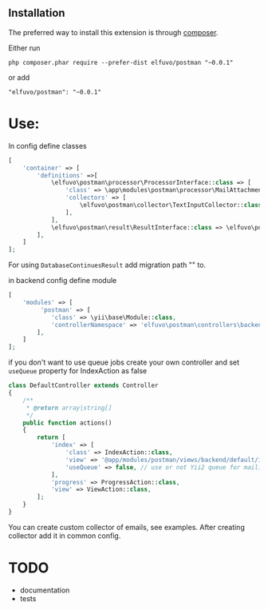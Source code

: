 Installation
------------

The preferred way to install this extension is through [composer](http://getcomposer.org/download/).

Either run

```
php composer.phar require --prefer-dist elfuvo/postman "~0.0.1"
```

or add

```
"elfuvo/postman": "~0.0.1"
```

Use:
====
In config define classes

```php
[
    'container' => [
        'definitions' =>[
            \elfuvo\postman\processor\ProcessorInterface::class => [
                'class' => \app\modules\postman\processor\MailAttachmentProcessor::class,
                'collectors' => [
                    \elfuvo\postman\collector\TextInputCollector::class,
                ],
            ],
            \elfuvo\postman\result\ResultInterface::class => \elfuvo\postman\result\CacheContinuesResult::class,
        ],
    ]
];
```

For using `DatabaseContinuesResult` add migration path "" to.

in backend config define module

```php
[
    'modules' => [
         'postman' => [
            'class' => \yii\base\Module::class,
            'controllerNamespace' => 'elfuvo\postman\controllers\backend',
        ],
    ]
];
```

if you don't want to use queue jobs create your own controller and set `useQueue` property for IndexAction as false

```php
class DefaultController extends Controller
{
    /**
     * @return array|string[]
     */
    public function actions()
    {
        return [
            'index' => [
                'class' => IndexAction::class,
                'view' => '@app/modules/postman/views/backend/default/index', // path to custom template
                'useQueue' => false, // use or not Yii2 queue for mailing
            ],
            'progress' => ProgressAction::class,
            'view' => ViewAction::class,
        ];
    }
}
```

You can create custom collector of emails, see examples. After creating collector add it in common config.

TODO
==========
 - documentation
 - tests
